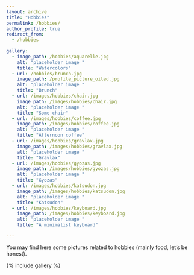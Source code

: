 ```yaml
---
layout: archive
title: "Hobbies"
permalink: /hobbies/
author_profile: true
redirect_from:
  - /hobbies
  
gallery:
  - image_path: /hobbies/aquarelle.jpg
    alt: "placeholder image "
    title: "Watercolors"
  - url: /hobbies/brunch.jpg
    image_path: /profile_picture_oiled.jpg
    alt: "placeholder image "
    title: "Brunch"
  - url: /images/hobbies/chair.jpg
    image_path: /images/hobbies/chair.jpg
    alt: "placeholder image "
    title: "Some chair"
  - url: /images/hobbies/coffee.jpg
    image_path: /images/hobbies/coffee.jpg
    alt: "placeholder image "
    title: "Afternoon coffee"
  - url: /images/hobbies/gravlax.jpg
    image_path: /images/hobbies/gravlax.jpg
    alt: "placeholder image "
    title: "Gravlax"
  - url: /images/hobbies/gyozas.jpg
    image_path: /images/hobbies/gyozas.jpg
    alt: "placeholder image "
    title: "Gyozas"
  - url: /images/hobbies/katsudon.jpg
    image_path: /images/hobbies/katsudon.jpg
    alt: "placeholder image "
    title: "Katsudon"
  - url: /images/hobbies/keyboard.jpg
    image_path: /images/hobbies/keyboard.jpg
    alt: "placeholder image "
    title: "A minimalist keyboard"

---
```


You may find here some pictures related to hobbies (mainly food, let’s be honest).




{% include gallery %}